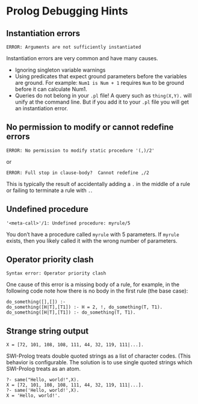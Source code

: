 # Prolog Debugging Hints

## Instantiation errors

```(text)
ERROR: Arguments are not sufficiently instantiated
```

Instantiation errors are very common and have many causes.

- Ignoring singleton variable warnings
- Using predicates that expect ground parameters before the variables are ground.  For example:  `Num1 is Num + 1` requires `Num` to be ground before it can calculate Num1.
- Queries do not belong in your `.pl` file!  A query such as `thing(X,Y).` will unify at the command line.  But if you add it to your `.pl` file you will get an instantiation error.

## No permission to modify or cannot redefine errors

```(text)
ERROR: No permission to modify static procedure '(,)/2'
```

or

```(text)
ERROR: Full stop in clause-body?  Cannot redefine ,/2
```

This is typically the result of accidentally adding a `.`  in the middle of a rule or failing to terminate a rule with `.`.

## Undefined procedure

```(text)
'<meta-call>'/1: Undefined procedure: myrule/5
```

You don’t have a procedure called `myrule` with 5 parameters.  If `myrule` exists, then you likely called it with the wrong number of parameters.

## Operator priority clash

```(text)
Syntax error: Operator priority clash
```

One cause of this error is a missing body of a rule, for example, in the following code note how there is no body in the first rule (the base case):

```(text)
do_something([],[]) :-
do_something([H|T],[T1]) :- H = 2, !, do_something(T, T1).
do_something([H|T],[T1]) :- do_something(T, T1).
```

## Strange string output

```(text)
X = [72, 101, 108, 108, 111, 44, 32, 119, 111|...].
```

SWI-Prolog treats double quoted strings as a list of character codes.  (This behavior is configurable.  The solution is to use single quoted strings which SWI-Prolog treats as an atom.  

```(text)
?- same("Hello, world!",X).
X = [72, 101, 108, 108, 111, 44, 32, 119, 111|...].
?- same('Hello, world!',X).
X = 'Hello, world!'.
```
